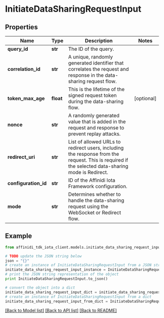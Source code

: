 # InitiateDataSharingRequestInput

## Properties

| Name                 | Type      | Description                                                                                                                                      | Notes      |
| -------------------- | --------- | ------------------------------------------------------------------------------------------------------------------------------------------------ | ---------- |
| **query_id**         | **str**   | The ID of the query.                                                                                                                             |
| **correlation_id**   | **str**   | A unique, randomly generated identifier that correlates the request and response in the data-sharing request flow.                               |
| **token_max_age**    | **float** | This is the lifetime of the signed request token during the data-sharing flow.                                                                   | [optional] |
| **nonce**            | **str**   | A randomly generated value that is added in the request and response to prevent replay attacks.                                                  |
| **redirect_uri**     | **str**   | List of allowed URLs to redirect users, including the response from the request. This is required if the selected data-sharing mode is Redirect. |
| **configuration_id** | **str**   | ID of the Affinidi Iota Framework configuration.                                                                                                 |
| **mode**             | **str**   | Determines whether to handle the data-sharing request using the WebSocket or Redirect flow.                                                      |

## Example

```python
from affinidi_tdk_iota_client.models.initiate_data_sharing_request_input import InitiateDataSharingRequestInput

# TODO update the JSON string below
json = "{}"
# create an instance of InitiateDataSharingRequestInput from a JSON string
initiate_data_sharing_request_input_instance = InitiateDataSharingRequestInput.from_json(json)
# print the JSON string representation of the object
print InitiateDataSharingRequestInput.to_json()

# convert the object into a dict
initiate_data_sharing_request_input_dict = initiate_data_sharing_request_input_instance.to_dict()
# create an instance of InitiateDataSharingRequestInput from a dict
initiate_data_sharing_request_input_from_dict = InitiateDataSharingRequestInput.from_dict(initiate_data_sharing_request_input_dict)
```

[[Back to Model list]](../README.md#documentation-for-models) [[Back to API list]](../README.md#documentation-for-api-endpoints) [[Back to README]](../README.md)

